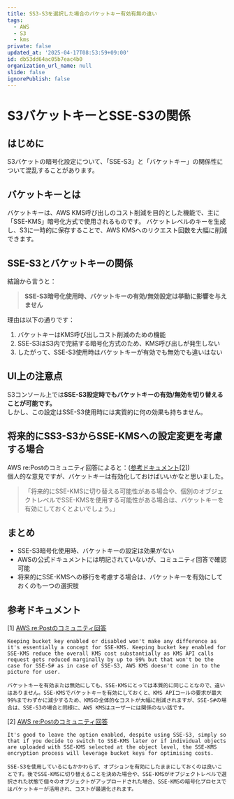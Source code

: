 ```yaml
---
title: SS3-S3を選択した場合のバケットキー有効有無の違い
tags:
  - AWS
  - S3
  - kms
private: false
updated_at: '2025-04-17T08:53:59+09:00'
id: db53dd64ac05b7eac4b0
organization_url_name: null
slide: false
ignorePublish: false
---
```

# S3バケットキーとSSE-S3の関係

## はじめに

S3バケットの暗号化設定について、「SSE-S3」と「バケットキー」の関係性について混乱することがあります。

## バケットキーとは

バケットキーは、AWS KMS呼び出しのコスト削減を目的とした機能で、主に「SSE-KMS」暗号化方式で使用されるものです。
バケットレベルのキーを生成し、S3に一時的に保存することで、AWS KMSへのリクエスト回数を大幅に削減できます。

## SSE-S3とバケットキーの関係

結論から言うと：

> **SSE-S3暗号化使用時、バケットキーの有効/無効設定は挙動に影響を与えません**

理由は以下の通りです：

1. バケットキーはKMS呼び出しコスト削減のための機能
2. SSE-S3はS3内で完結する暗号化方式のため、KMS呼び出しが発生しない
3. したがって、SSE-S3使用時はバケットキーが有効でも無効でも違いはない

## UI上の注意点

S3コンソール上では**SSE-S3設定時でもバケットキーの有効/無効を切り替えることが可能です。**  
しかし、この設定はSSE-S3使用時には実質的に何の効果も持ちません。

## 将来的にSS3-S3からSSE-KMSへの設定変更を考慮する場合

AWS re:Postのコミュニティ回答によると：(<a href="#参考ドキュメント">参考ドキュメント[2]</a>)  
個人的な意見ですが、バケットキーは有効化しておけばいいかなと思いました。

> 「将来的にSSE-KMSに切り替える可能性がある場合や、個別のオブジェクトレベルでSSE-KMSを使用する可能性がある場合は、バケットキーを有効にしておくとよいでしょう。」

## まとめ

- SSE-S3暗号化使用時、バケットキーの設定は効果がない
- AWSの公式ドキュメントには明記されていないが、コミュニティ回答で確認可能
- 将来的にSSE-KMSへの移行を考慮する場合は、バケットキーを有効にしておくのも一つの選択肢

## 参考ドキュメント
[1]
[AWS re:Postのコミュニティ回答](https://repost.aws/ja/questions/QUNfHSIoUZQru2sxvaoPEdyQ/enable-bucket-key-with-sse-s3)

```
Keeping bucket key enabled or disabled won't make any difference as it's essentially a concept for SSE-KMS. Keeping bucket key enabled for SSE-KMS reduce the overall KMS cost substantially as KMS API calls request gets reduced marginally by up to 99% but that won't be the case for SSE-S# as in case of SSE-S3, AWS KMS doesn't come in to the picture for user.

バケットキーを有効または無効にしても、SSE-KMSにとっては本質的に同じことなので、違いはありません。SSE-KMSでバケットキーを有効にしておくと、KMS APIコールの要求が最大99%までわずかに減少するため、KMSの全体的なコストが大幅に削減されますが、SSE-S#の場合は、SSE-S3の場合と同様に、AWS KMSはユーザーには関係のない話です。
```

[2]
[AWS re:Postのコミュニティ回答](https://repost.aws/ja/questions/QUQPqQONRJR82adgj3xsSu0w/difference-in-functionality-and-cost-when-enabling-s3-bucket-key-for-default-encryption)

```
It's good to leave the option enabled, despite using SSE-S3, simply so that if you decide to switch to SSE-KMS later or if individual objects are uploaded with SSE-KMS selected at the object level, the SSE-KMS encryption process will leverage bucket keys for optimising costs.

SSE-S3を使用しているにもかかわらず、オプションを有効にしたままにしておくのは良いことです。後でSSE-KMSに切り替えることを決めた場合や、SSE-KMSがオブジェクトレベルで選択された状態で個々のオブジェクトがアップロードされた場合、SSE-KMSの暗号化プロセスではバケットキーが活用され、コストが最適化されます。
```
